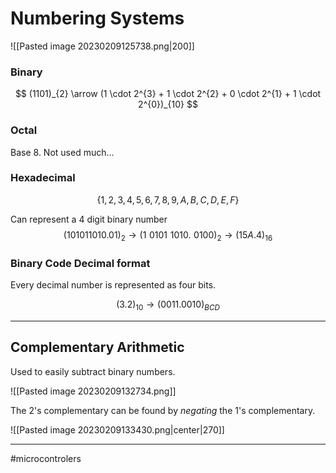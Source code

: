 # Numbering Systems

![[Pasted image 20230209125738.png|200]]

### Binary

$$
(1101)_{2} \arrow (1 \cdot 2^{3} + 1 \cdot 2^{2} + 0 \cdot 2^{1} + 1 \cdot 2^{0})_{10}  
$$

### Octal
Base $8$. Not used much...

### Hexadecimal
$$\{1, 2, 3, 4, 5, 6, 7, 8, 9, A, B ,C ,D, E, F\}$$

Can represent a 4 digit binary number
$$(101011010.01)_{2} \rightarrow (1\,\,0101\,\,1010. \,\,0100)_{2} \rightarrow (15A.4)_{16}$$

### Binary Code Decimal format
Every decimal number is represented as four bits.

$$(3.2)_{10} \rightarrow (0011.0010)_{BCD}$$

---

## Complementary Arithmetic

Used to easily subtract binary numbers.

![[Pasted image 20230209132734.png]]

The 2's complementary can be found by *negating* the 1's complementary.

![[Pasted image 20230209133430.png|center|270]]

---
#microcontrolers 